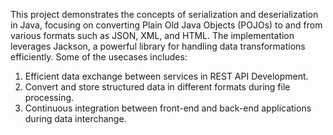This project demonstrates the concepts of serialization and deserialization in Java, focusing on converting Plain Old Java Objects (POJOs) to and from various formats such as JSON, XML, and HTML. The implementation leverages Jackson, a powerful library for handling data transformations efficiently. Some of the usecases includes: 
1. Efficient data exchange between services in REST API Development.
2. Convert and store structured data in different formats during file processing.
3. Continuous integration between front-end and back-end applications during data interchange.
